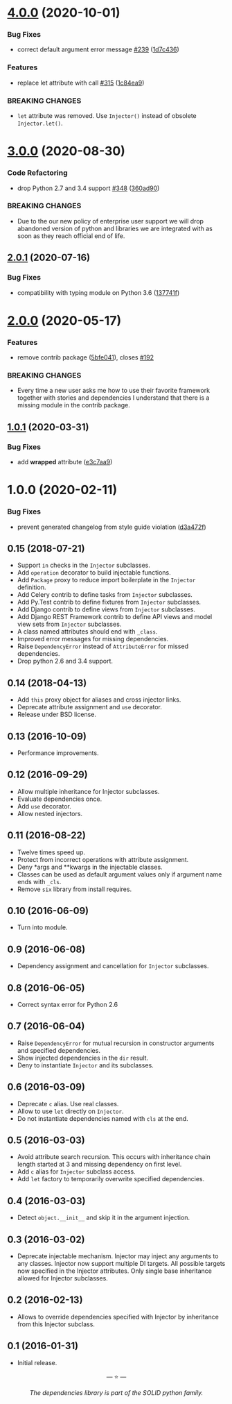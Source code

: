 # [4.0.0](https://github.com/proofit404/dependencies/compare/3.0.0...4.0.0) (2020-10-01)

### Bug Fixes

- correct default argument error message
  [#239](https://github.com/proofit404/dependencies/issues/239)
  ([1d7c436](https://github.com/proofit404/dependencies/commit/1d7c4364749609fb87399f6e5ddee099e8885824))

### Features

- replace let attribute with call
  [#315](https://github.com/proofit404/dependencies/issues/315)
  ([1c84ea9](https://github.com/proofit404/dependencies/commit/1c84ea96ed3bef1b7f57b219a743b98a3837e9ca))

### BREAKING CHANGES

- `let` attribute was removed. Use `Injector()` instead of obsolete
  `Injector.let()`.

# [3.0.0](https://github.com/proofit404/dependencies/compare/2.0.1...3.0.0) (2020-08-30)

### Code Refactoring

- drop Python 2.7 and 3.4 support
  [#348](https://github.com/proofit404/dependencies/issues/348)
  ([360ad90](https://github.com/proofit404/dependencies/commit/360ad90b51063e5c14b4df9b643caee25aba4848))

### BREAKING CHANGES

- Due to the our new policy of enterprise user support we will drop abandoned
  version of python and libraries we are integrated with as soon as they reach
  official end of life.

## [2.0.1](https://github.com/proofit404/dependencies/compare/2.0.0...2.0.1) (2020-07-16)

### Bug Fixes

- compatibility with typing module on Python 3.6
  ([137741f](https://github.com/proofit404/dependencies/commit/137741fb29d69f6ffe22d949e05f9db06c706a38))

# [2.0.0](https://github.com/proofit404/dependencies/compare/1.0.1...2.0.0) (2020-05-17)

### Features

- remove contrib package
  ([5bfe041](https://github.com/proofit404/dependencies/commit/5bfe041f72bc82a4a24ea47599cf2bfbb8d13900)),
  closes [#192](https://github.com/proofit404/dependencies/issues/192)

### BREAKING CHANGES

- Every time a new user asks me how to use their favorite framework together
  with stories and dependencies I understand that there is a missing module in
  the contrib package.

## [1.0.1](https://github.com/proofit404/dependencies/compare/1.0.0...1.0.1) (2020-03-31)

### Bug Fixes

- add **wrapped** attribute
  ([e3c7aa9](https://github.com/proofit404/dependencies/commit/e3c7aa98cec4b33146c98855ae851fa57c990367))

# 1.0.0 (2020-02-11)

### Bug Fixes

- prevent generated changelog from style guide violation
  ([d3a472f](https://github.com/proofit404/dependencies/commit/d3a472f1779f443be0d9f3321c8451241ee723ff))

## 0.15 (2018-07-21)

- Support `in` checks in the `Injector` subclasses.
- Add `operation` decorator to build injectable functions.
- Add `Package` proxy to reduce import boilerplate in the `Injector` definition.
- Add Celery contrib to define tasks from `Injector` subclasses.
- Add Py.Test contrib to define fixtures from `Injector` subclasses.
- Add Django contrib to define views from `Injector` subclasses.
- Add Django REST Framework contrib to define API views and model view sets from
  `Injector` subclasses.
- A class named attributes should end with `_class`.
- Improved error messages for missing dependencies.
- Raise `DependencyError` instead of `AttributeError` for missed dependencies.
- Drop python 2.6 and 3.4 support.

## 0.14 (2018-04-13)

- Add `this` proxy object for aliases and cross injector links.
- Deprecate attribute assignment and `use` decorator.
- Release under BSD license.

## 0.13 (2016-10-09)

- Performance improvements.

## 0.12 (2016-09-29)

- Allow multiple inheritance for Injector subclasses.
- Evaluate dependencies once.
- Add `use` decorator.
- Allow nested injectors.

## 0.11 (2016-08-22)

- Twelve times speed up.
- Protect from incorrect operations with attribute assignment.
- Deny \*args and \*\*kwargs in the injectable classes.
- Classes can be used as default argument values only if argument name ends with
  `_cls`.
- Remove `six` library from install requires.

## 0.10 (2016-06-09)

- Turn into module.

## 0.9 (2016-06-08)

- Dependency assignment and cancellation for `Injector` subclasses.

## 0.8 (2016-06-05)

- Correct syntax error for Python 2.6

## 0.7 (2016-06-04)

- Raise `DependencyError` for mutual recursion in constructor arguments and
  specified dependencies.
- Show injected dependencies in the `dir` result.
- Deny to instantiate `Injector` and its subclasses.

## 0.6 (2016-03-09)

- Deprecate `c` alias. Use real classes.
- Allow to use `let` directly on `Injector`.
- Do not instantiate dependencies named with `cls` at the end.

## 0.5 (2016-03-03)

- Avoid attribute search recursion. This occurs with inheritance chain length
  started at 3 and missing dependency on first level.
- Add `c` alias for `Injector` subclass access.
- Add `let` factory to temporarily overwrite specified dependencies.

## 0.4 (2016-03-03)

- Detect `object.__init__` and skip it in the argument injection.

## 0.3 (2016-03-02)

- Deprecate injectable mechanism. Injector may inject any arguments to any
  classes. Injector now support multiple DI targets. All possible targets now
  specified in the Injector attributes. Only single base inheritance allowed for
  Injector subclasses.

## 0.2 (2016-02-13)

- Allows to override dependencies specified with Injector by inheritance from
  this Injector subclass.

## 0.1 (2016-01-31)

- Initial release.

<p align="center">&mdash; ⭐️ &mdash;</p>
<p align="center"><i>The dependencies library is part of the SOLID python family.</i></p>
